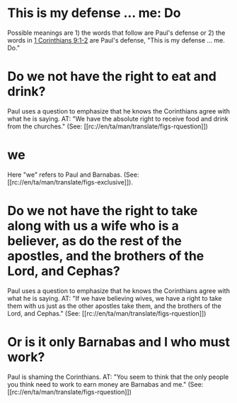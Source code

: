 # This is my defense ... me: Do

Possible meanings are 1) the words that follow are Paul's defense or 2) the words in [1 Corinthians 9:1-2](./01.md) are Paul's defense, "This is my defense ... me. Do."

# Do we not have the right to eat and drink?

Paul uses a question to emphasize that he knows the Corinthians agree with what he is saying. AT: "We have the absolute right to receive food and drink from the churches." (See: [[rc://en/ta/man/translate/figs-rquestion]])

# we

Here "we" refers to Paul and Barnabas. (See: [[rc://en/ta/man/translate/figs-exclusive]]).

# Do we not have the right to take along with us a wife who is a believer, as do the rest of the apostles, and the brothers of the Lord, and Cephas?

Paul uses a question to emphasize that he knows the Corinthians agree with what he is saying. AT: "If we have believing wives, we have a right to take them with us just as the other apostles take them, and the brothers of the Lord, and Cephas." (See: [[rc://en/ta/man/translate/figs-rquestion]])

# Or is it only Barnabas and I who must work?

Paul is shaming the Corinthians. AT: "You seem to think that the only people you think need to work to earn money are Barnabas and me." (See: [[rc://en/ta/man/translate/figs-rquestion]])